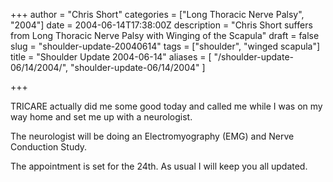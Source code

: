 +++
author = "Chris Short"
categories = ["Long Thoracic Nerve Palsy", "2004"]
date = 2004-06-14T17:38:00Z
description = "Chris Short suffers from Long Thoracic Nerve Palsy with Winging of the Scapula"
draft = false
slug = "shoulder-update-20040614"
tags = ["shoulder", "winged scapula"]
title = "Shoulder Update 2004-06-14"
aliases = [
    "/shoulder-update-06/14/2004/",
    "shoulder-update-06/14/2004"
]

+++

TRICARE actually did me some good today and called me while I was on my way home and set me up with a neurologist.

The neurologist will be doing an Electromyography (EMG) and Nerve Conduction Study.

The appointment is set for the 24th. As usual I will keep you all updated.